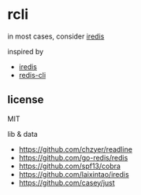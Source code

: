 # rcli

in most cases, consider [iredis](https://github.com/laixintao/iredis)

inspired by
- [iredis](https://github.com/laixintao/iredis)
- [redis-cli](https://github.com/holys/redis-cli)

## license
MIT

lib & data

- https://github.com/chzyer/readline
- https://github.com/go-redis/redis
- https://github.com/spf13/cobra
- https://github.com/laixintao/iredis
- https://github.com/casey/just